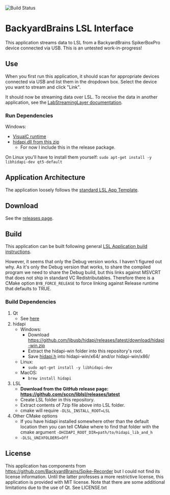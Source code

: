 ![Build Status](https://github.com/labstreaminglayer/App-BackyardBrains/workflows/Cpp-CI/badge.svg)

# BackyardBrains LSL Interface

This application streams data to LSL from a BackyardBrains SpikerBoxPro device connected via USB.
This is an untested work-in-progress!

## Use

When you first run this application, it should scan for appropriate devices connected via
USB and list them in the dropdown box. Select the device you want to stream and click "Link".

It should now be streaming data over LSL. To receive the data in another application,
see the [LabStreamingLayer documentation](https://labstreaminglayer.readthedocs.io/index.html).

### Run Dependencies

Windows:
* [VisualC runtime](https://aka.ms/vs/16/release/vc_redist.x64.exe)
* [hidapi.dll from this zip](https://github.com/libusb/hidapi/releases/latest/download/hidapi-win.zip)
    * For now I include this in the release package.

On Linux you'll have to install them yourself: `sudo apt-get install -y libhidapi-dev qt5-default`

## Application Architecture

The application loosely follows the [standard LSL App Template](https://github.com/labstreaminglayer/AppTemplate_cpp_qt).

## Download

See the [releases page](https://github.com/labstreaminglayer/App-BackyardBrains/releases).

## Build

This application can be built following general
[LSL Application build instructions](https://labstreaminglayer.readthedocs.io/dev/app_build.html).

However, it seems that only the Debug version works. I haven't figured out why.
As it's only the Debug version that works, to share the compiled program we need to share the Debug build,
but this links against MSVCRT that does not ship in standard VC Redistributables. Therefore there is a CMake
option `BYB_FORCE_RELEASE` to force linking against Release runtime that defaults to TRUE. 

### Build Dependencies

1. Qt
    * See [here](https://labstreaminglayer.readthedocs.io/dev/build_env.html#qt5)
2. hidapi
    * Windows:
        * Download https://github.com/libusb/hidapi/releases/latest/download/hidapi-win.zip
        * Extract the hidapi-win folder into this repository's root.
        * Save [hidapi.h](https://raw.githubusercontent.com/libusb/hidapi/master/hidapi/hidapi.h) into hidapi-win/x64/ and/or hidapi-win/x86/
    * Linux:
        * `sudo apt-get install -y libhidapi-dev`
    * MacOS:
        * `brew install hidapi`
3. LSL
    * **Download from the GitHub release page: https://github.com/sccn/liblsl/releases/latest**
    * Create LSL folder in this repository.
    * Extract contents of 7zip file above into LSL folder.
    * cmake will require `-DLSL_INSTALL_ROOT=LSL`
4. Other CMake options
    * If you have hidapi installed somewhere other than the default location then you can tell CMake where to find that folder with the cmake argument `-DHIDAPI_ROOT_DIR=path/to/hidapi_lib_and_h`
    * `-DLSL_UNIXFOLDERS=Off`

## License

This application has components from https://github.com/BackyardBrains/Spike-Recorder but I could not find its license information.
Until the latter professes a more restrictive license, this application is provided with MIT license.
Note that there are some additional limitations due to the use of Qt. See LICENSE.txt
